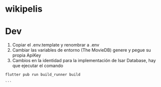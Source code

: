 # wikipelis

# Dev


1. Copiar el .env.template y renombrar a .env
2. Cambiar las variables de entorno (The MovieDB) genere y pegue su propia ApiKey
3. Cambios en la identidad para la implementación de Isar Database, hay que ejecutar el comando 
````
flutter pub run build_runner build

```
